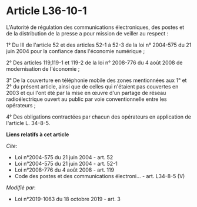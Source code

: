 # Article L36-10-1

L'Autorité de régulation des communications électroniques, des postes et de la distribution de la presse a pour mission de
veiller au respect :

1° Du III de l'article 52 et des articles 52-1 à 52-3 de la loi n° 2004-575 du 21 juin 2004 pour la confiance dans l'économie
numérique ;

2° Des articles 119,119-1 et 119-2 de la loi n° 2008-776 du 4 août 2008 de modernisation de l'économie ;

3° De la couverture en téléphonie mobile des zones mentionnées aux 1° et 2° du présent article, ainsi que de celles qui
n'étaient pas couvertes en 2003 et qui l'ont été par la mise en œuvre d'un partage de réseau radioélectrique ouvert au public
par voie conventionnelle entre les opérateurs ;

4° Des obligations contractées par chacun des opérateurs en application de l'article L. 34-8-5.

**Liens relatifs à cet article**

_Cite_:

  - Loi n°2004-575 du 21 juin 2004 - art. 52
  - Loi n°2004-575 du 21 juin 2004 - art. 52-1
  - Loi n°2008-776 du 4 août 2008 - art. 119
  - Code des postes et des communications électroni... - art. L34-8-5 (V)

_Modifié par_:

  - Loi n°2019-1063 du 18 octobre 2019 - art. 3

